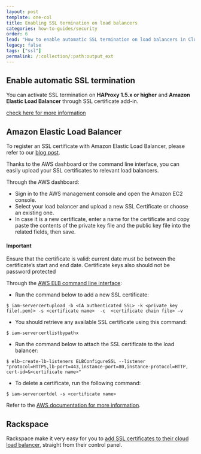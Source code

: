 ```yaml
---
layout: post
template: one-col
title: Enabling SSL termination on load balancers
categories: how-to-guides/security
order: 6
lead: "How to enable automatic SSL termination on load balancers in Cloud 66 for Rails"
legacy: false
tags: ["ssl"]
permalink: /:collection/:path:output_ext
---
```



## Enable automatic SSL termination

You can activate SSL termination on **HAProxy 1.5.x or higher** and **Amazon Elastic Load Balancer** through SSL certificate add-in.

[check here for more information](/{{page.collection}}/how-to-guides/security/ssl-certificate.html)


## Amazon Elastic Load Balancer

To register an SSL certificate with Amazon Elastic Load Balancer, please refer to our [blog post](http://blog.cloud66.com/registering-ssl-certificate-with-amazon-elastic-load/).

Thanks to the AWS dashboard or the command line interface, you can easily upload your SSL certificates to relevant load balancers.

Through the AWS dashboard:

*   Sign in to the AWS management console and open the Amazon EC2 console.
*   Select your load balancer and upload a new SSL Certificate or choose an existing one.
*   In case it is a new certificate, enter a name for the certificate and copy paste the contents of the private key file and the public key file into the related fields, then save.

#### Important
<div class="notice notice-warning"><p>
Ensure that the certificate is valid: current date must be between the certificate’s start and end date. Certificate keys also should not be password protected
</p></div>

Through the [AWS ELB command line interface](http://aws.amazon.com/developertools/2536):

*   Run the command below to add a new SSL certificate:

```shell
$ iam-servercertupload -b <CA authenticated SSL> -k <private key file(.pem)> -s <certificate name>  -c  <certificate chain file> –v
```

* You should retrieve any available SSL certificate using this command:

```shell
$ iam-servercertlistbypathx
```

* Run the command below to attach the SSL certificate to the load balancer:

```shell
$ elb-create-lb-listeners ELBConfigureSSL --listener "protocol=HTTPS,lb-port=443,instance-port=80,instance-protocol=HTTP, cert-id=&<certificate name>"
```

* To delete a certificate, run the following command:

```shell
$ iam-servercertdel -s <certificate name>
```

Refer to the [AWS documentation for more information](http://docs.aws.amazon.com/IAM/latest/UserGuide/InstallCert.html).


## Rackspace

Rackspace make it very easy for you to [add SSL certificates to their cloud load balancer](http://www.rackspace.com/knowledge_center/product-faq/cloud-load-balancers), straight from their control panel.

